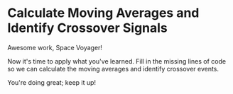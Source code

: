 # Calculate Moving Averages and Identify Crossover Signals

Awesome work, Space Voyager!

Now it's time to apply what you've learned. Fill in the missing lines of code so we can calculate the moving averages and identify crossover events.

You're doing great; keep it up!